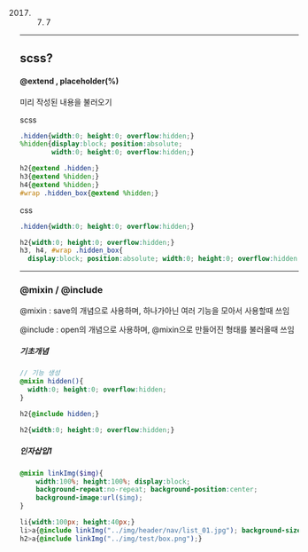 2017. 7. 7

---

## scss?

#### @extend , placeholder(%)

미리 작성된 내용을 불러오기 

scss

```scss
.hidden{width:0; height:0; overflow:hidden;}
%hidden{display:block; position:absolute; 
        width:0; height:0; overflow:hidden;}

h2{@extend .hidden;}
h3{@extend %hidden;}
h4{@extend %hidden;}
#wrap .hidden_box{@extend %hidden;}
```

css

```css
.hidden{width:0; height:0; overflow:hidden;}

h2{width:0; height:0; overflow:hidden;}
h3, h4, #wrap .hidden_box{
  display:block; position:absolute; width:0; height:0; overflow:hidden;}
```

---

### @mixin / @include

@mixin : save의 개념으로 사용하며, 하나가아닌 여러 기능을 모아서 사용할때 쓰임

@include : open의 개념으로 사용하며, @mixin으로 만들어진 형태를 불러올때 쓰임



##### 기초개념

```scss
// 기능 생성
@mixin hidden(){
  width:0; height:0; overflow:hidden;
}

h2{@include hidden;}
```

```css
h2{width:0; height:0; overflow:hidden;}
```

##### 인자삽입1

```scss
@mixin linkImg($img){
	width:100%; height:100%; display:block; 
    background-repeat:no-repeat; background-position:center;
    background-image:url($img);
}

li{width:100px; height:40px;}
li>a{@include linkImg("../img/header/nav/list_01.jpg"); background-size:100%;}
h2>a{@include linkImg("../img/test/box.png");}
```













